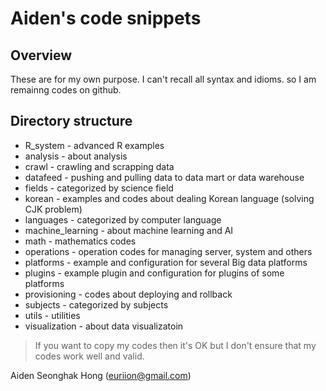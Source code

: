 # Aiden's code snippets

## Overview

These are for my own purpose.
I can't recall all syntax and idioms. so I am remainng codes on github.

## Directory structure

* R_system - advanced R examples
* analysis - about analysis
* crawl - crawling and scrapping data
* datafeed - pushing and pulling data to data mart or data warehouse
* fields - categorized by science field
* korean - examples and codes about dealing Korean language (solving CJK problem)
* languages - categorized by computer language
* machine_learning - about machine learning and AI
* math - mathematics codes
* operations - operation codes for managing server, system and others
* platforms - example and configuration for several Big data platforms
* plugins - example plugin and configuration for plugins of some platforms
* provisioning - codes about deploying and rollback
* subjects - categorized by subjects
* utils - utilities
* visualization - about data visualizatoin

> If you want to copy my codes then it's OK but I don't ensure that my codes work well and valid.

Aiden Seonghak Hong (euriion@gmail.com)